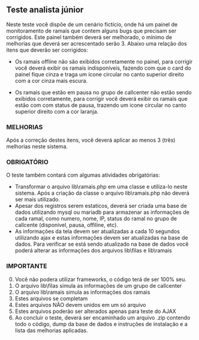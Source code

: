 
## Teste analista júnior
Neste teste você dispõe de um cenário fictício, onde há um painel de monitoramento de ramais que contem alguns bugs que precisam ser corrigidos. Este painel também deverá ser melhorado, o mínimo de melhorias que deverá ser acrescentado serão 3. Abaixo uma relação dos itens que deverão ser corrigidos:


- Os ramais offline não são exibidos corretamente no painel, para corrigir você deverá exibir os ramais indisponíveis, fazendo com que o card do painel fique cinza e traga um ícone circular no canto superior direito com a cor cinza mais escura. 

- Os ramais que estão em pausa no grupo de callcenter não estão sendo exibidos corretamente, para corrigir você deverá exibir os ramais que estão com com status de pausa, trazendo um icone circular no canto superior direito com a cor laranja.


### MELHORIAS  
Após a correção destes itens, você deverá aplicar ao menos 3 (três) melhorias neste sistema.
### OBRIGATÓRIO  
O teste também contará com algumas atividades obrigatórias:
- Transformar o arquivo lib\ramais.php em uma classe e utiliza-lo neste sistema. Após a criação da classe o arquivo lib\ramais.php não deverá ser mais utilizado.
- Apesar dos registros serem estaticos, deverá ser criada uma base de dados utilizando mysql ou mariadb para armazenar as informações de cada ramal, como numero, nome, IP,  status do ramal no grupo de callcente (disponivel, pausa, offiline, etc).
- As informações da tela devem ser atualizadas a cada 10 segundos utilizando ajax e estas informações devem ser atualizadas na base de dados. Para verificar se está sendo atualizado na base de dados você poderá alterar as informações dos arquivos  lib\filas e lib\ramais
### IMPORTANTE
0. Você não podera utilizar frameworks, o código terá de ser 100% seu.
1. O arquivo lib\filas simula as informações de um grupo de callcenter  
2. O arquivo lib\ramais simula as informações dos ramais  
3. Estes arquivos se completam  
4. Estes arquivos NÃO devem unidos em um só arquivo  
5. Estes arquivos poderão ser alterados apenas para teste do AJAX  
6. Ao concluir o teste, deverá ser encaminhado um arquivo .zip contendo todo o código, dump da base de dados e instruções de instalação e a lista das melhorias aplicadas.  